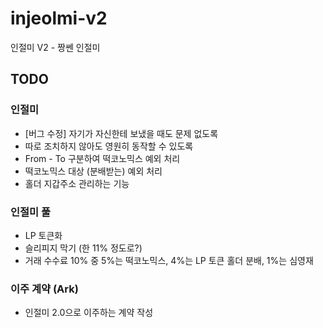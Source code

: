 # injeolmi-v2
인절미 V2 - 짱쎈 인절미

## TODO
### 인절미
- [버그 수정] 자기가 자신한테 보냈을 때도 문제 없도록
- 따로 조치하지 않아도 영원히 동작할 수 있도록
- From - To 구분하여 떡코노믹스 예외 처리
- 떡코노믹스 대상 (분배받는) 예외 처리
- 홀더 지갑주소 관리하는 기능

### 인절미 풀
- LP 토큰화
- 슬리피지 막기 (한 11% 정도로?)
- 거래 수수료 10% 중 5%는 떡코노믹스, 4%는 LP 토큰 홀더 분배, 1%는 심영재

### 이주 계약 (Ark)
- 인절미 2.0으로 이주하는 계약 작성
